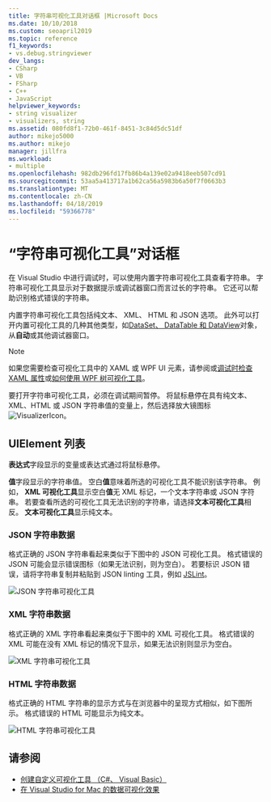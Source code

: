 ```yaml
---
title: 字符串可视化工具对话框 |Microsoft Docs
ms.date: 10/10/2018
ms.custom: seoapril2019
ms.topic: reference
f1_keywords:
- vs.debug.stringviewer
dev_langs:
- CSharp
- VB
- FSharp
- C++
- JavaScript
helpviewer_keywords:
- string visualizer
- visualizers, string
ms.assetid: 080fd8f1-72b0-461f-8451-3c84d5dc51df
author: mikejo5000
ms.author: mikejo
manager: jillfra
ms.workload:
- multiple
ms.openlocfilehash: 982db296fd17fb86b4a139e02a9418eeb507cd91
ms.sourcegitcommit: 53aa5a413717a1b62ca56a5983b6a50f7f0663b3
ms.translationtype: MT
ms.contentlocale: zh-CN
ms.lasthandoff: 04/18/2019
ms.locfileid: "59366778"
---
```

# <a name="string-visualizer-dialog-box"></a>“字符串可视化工具”对话框

在 Visual Studio 中进行调试时，可以使用内置字符串可视化工具查看字符串。 字符串可视化工具显示对于数据提示或调试器窗口而言过长的字符串。 它还可以帮助识别格式错误的字符串。

内置字符串可视化工具包括纯文本、 XML、 HTML 和 JSON 选项。 此外可以打开内置可视化工具的几种其他类型，如[DataSet、 DataTable 和 DataView](../debugger/dataset-visualizer-dialog-box.md)对象，从**自动**或其他调试器窗口。

> [!NOTE]
> 如果您需要检查可视化工具中的 XAML 或 WPF UI 元素，请参阅或[调试时检查 XAML 属性](../debugger/inspect-xaml-properties-while-debugging.md)或[如何使用 WPF 树可视化工具](../debugger/how-to-use-the-wpf-tree-visualizer.md)。

要打开字符串可视化工具，必须在调试期间暂停。 将鼠标悬停在具有纯文本、XML、HTML 或 JSON 字符串值的变量上，然后选择放大镜图标 ![VisualizerIcon](../debugger/media/dbg-tips-visualizer-icon.png "可视化工具图标")。

## <a name="uielement-list"></a>UIElement 列表

**表达式**字段显示的变量或表达式通过将鼠标悬停。

**值**字段显示的字符串值。 空白**值**意味着所选的可视化工具不能识别该字符串。 例如， **XML 可视化工具**显示空白**值**无 XML 标记，一个文本字符串或 JSON 字符串。 若要查看所选的可视化工具无法识别的字符串，请选择**文本可视化工具**相反。 **文本可视化工具**显示纯文本。

### <a name="json-string-data"></a>JSON 字符串数据

格式正确的 JSON 字符串看起来类似于下图中的 JSON 可视化工具。 格式错误的 JSON 可能会显示错误图标（如果无法识别，则为空白）。 若要标识 JSON 错误，请将字符串复制并粘贴到 JSON linting 工具，例如 [JSLint](https://www.jslint.com/)。

![JSON 字符串可视化工具](../debugger/media/dbg-tips-string-visualizer-json.png "JSON 字符串可视化工具")

### <a name="xml-string-data"></a>XML 字符串数据

格式正确的 XML 字符串看起来类似于下图中的 XML 可视化工具。 格式错误的 XML 可能在没有 XML 标记的情况下显示，如果无法识别则显示为空白。

![XML 字符串可视化工具](../debugger/media/dbg-string-visualizers-xml.png "XML 字符串可视化工具")

### <a name="html-string-data"></a>HTML 字符串数据

格式正确的 HTML 字符串的显示方式与在浏览器中的呈现方式相似，如下图所示。 格式错误的 HTML 可能显示为纯文本。

![HTML 字符串可视化工具](../debugger/media/dbg-string-visualizers-html.png "HTML 字符串可视化工具")

## <a name="see-also"></a>请参阅

- [创建自定义可视化工具 （C#、 Visual Basic）](../debugger/create-custom-visualizers-of-data.md)
- [在 Visual Studio for Mac 的数据可视化效果](/visualstudio/mac/data-visualizations)